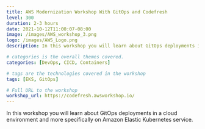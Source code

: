 ```yaml
---
title: AWS Modernization Workshop With GitOps and Codefresh
level: 300
duration: 2-3 hours
date: 2021-10-12T11:00:07-08:00
image: /images/AWS_workshop_3.png
logo: /images/AWS_Logo.png
description: In this workshop you will learn about GitOps deployments in a cloud environment and more specifically on Amazon Elastic Kubernetes service.

# categories is the overall themes covered. 
categories: [DevOps, CICD, Containers]

# tags are the technologies covered in the workshop
tags: [EKS, GitOps]

# Full URL to the workshop
workshop_url: https://codefresh.awsworkshop.io/
---
```


In this workshop you will learn about GitOps deployments in a cloud environment and more specifically on Amazon Elastic Kubernetes service.